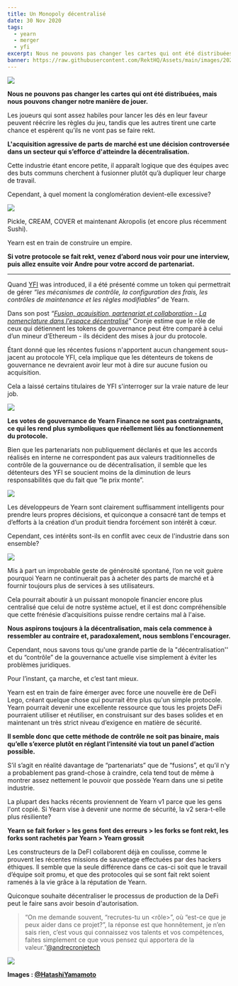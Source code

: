 ```yaml
---
title: Un Monopoly décentralisé
date: 30 Nov 2020
tags:
  - yearn
  - merger
  - yfi
excerpt: Nous ne pouvons pas changer les cartes qui ont été distribuées, mais nous pouvons changer notre manière de jouer. Les joueurs qui sont assez habiles pour lancer les dés en leur faveur peuvent réécrire les règles du jeu, tandis que les autres tirent une carte chance et espèrent qu’ils ne vont pas se faire rekt.
banner: https://raw.githubusercontent.com/RektHQ/Assets/main/images/2020/11/header-1.jpg
---
```


![](https://raw.githubusercontent.com/RektHQ/Assets/main/images/2020/11/header-1.jpg)

**Nous ne pouvons pas changer les cartes qui ont été distribuées, mais nous pouvons changer notre manière de jouer.**

Les joueurs qui sont assez habiles pour lancer les dés en leur faveur peuvent réécrire les règles du jeu, tandis que les autres tirent une carte chance et espèrent qu’ils ne vont pas se faire rekt.

**L'acquisition agressive de parts de marché est une décision controversée dans un secteur qui s’efforce d'atteindre la décentralisation.**

Cette industrie étant encore petite, il apparaît logique que des équipes avec des buts communs cherchent à fusionner plutôt qu’à dupliquer leur charge de travail.

Cependant, à quel moment la conglomération devient-elle excessive?

![](https://lh6.googleusercontent.com/ZUOulNiXEuI-pKGsUCBU0FVFzDXPcEvYSRUzgQ_51cQZO8AfyqqyKjECwSqGtQyeUBBQHqna07mqaBOprODmtP6EneCODrcqecFzgounlUpBI2apdk2OmXUedsLBOK88NsH0_QcG)

Pickle, CREAM, COVER et maintenant Akropolis (et encore plus récemment Sushi).

Yearn est en train de construire un empire.

**Si votre protocole se fait rekt, venez d’abord nous voir pour une interview, puis allez ensuite voir Andre pour votre accord de partenariat.**

---

Quand [YFI](https://medium.com/iearn/yfi-df84573db81) was introduced, il a été présenté comme un token qui permettrait de gérer *“les mécanismes de contrôle, la configuration des frais, les contrôles de maintenance et les règles modifiables”* de Yearn.

Dans son post _“[Fusion, acquisition, partenariat et collaboration - La nomenclature dans l'espace décentralisé](https://andrecronje.medium.com/merger-acquisition-partnership-collaboration-nomenclature-in-the-decentralized-space-ca24370d6f27)_” Cronje estime que le rôle de ceux qui détiennent les tokens de gouvernance peut être comparé à celui d’un mineur d’Ethereum - ils décident des mises à jour du protocole.
 
Étant donné que les récentes fusions n'apportent aucun changement sous-jacent au protocole YFI, cela implique que les détenteurs de tokens de gouvernance ne devraient avoir leur mot à dire sur aucune fusion ou acquisition.

Cela a laissé certains titulaires de YFI s'interroger sur la vraie nature de leur job.

![](https://lh5.googleusercontent.com/vSoh2WFFkPYvryg7g_GEfLg8W5bYSpXdIpCqRPzbzWcicbpW_szsw-_CUFwK8cxhtrxVm-8hG3fRICK3ZNTJnP-2hoHim9pfl6sMqGjGqA6kMCGJ1PdFA911iqUncVjtN1Znbi0Q)

**Les votes de gouvernance de Yearn Finance ne sont pas contraignants, ce qui les rend plus symboliques que réellement liés au fonctionnement du protocole.**

Bien que les partenariats non publiquement déclarés et que les accords réalisés en interne ne correspondent pas aux valeurs traditionnelles de contrôle de la gouvernance ou de décentralisation, il semble que les détenteurs des YFI se soucient moins de la diminution de leurs responsabilités que du fait que “le prix monte”.

![](https://lh6.googleusercontent.com/9l8edyDa4dWPzASRV8bQrhQdYBtYLMZ9em7URBPzWqGnMrCwq8cyz60aYa_gnPqlh5R45TKNMAUFZL8xLxsbePUTA9wO9JupFXV0qdNAUqCjOz5-5pMsx68gz-GNq0U6QIpqIZsw)

Les développeurs de Yearn sont clairement suffisamment intelligents pour prendre leurs propres décisions, et quiconque a consacré tant de temps et d’efforts à la création d’un produit tiendra forcément son intérêt à cœur.

Cependant, ces intérêts sont-ils en conflit avec ceux de l'industrie dans son ensemble?

![](https://lh4.googleusercontent.com/nWBmS7tnCZp5Gf1wnHBpMPs3L74BsZdWvv8VqQkBHUbmMe0PGTFirdfCdPKCa5TMwtL1SrkMlXMgywkCzaCmPBi3IX-SLDSP-rDLtg8RrLC2WgCNDBqCpyXsTVvEzuQbT1mvXTxr)

Mis à part un improbable geste de générosité spontané, l’on ne voit guère pourquoi Yearn ne continuerait pas à acheter des parts de marché et à fournir toujours plus de services à ses utilisateurs.

Cela pourrait aboutir à un puissant monopole financier encore plus centralisé que celui de notre système actuel, et il est donc compréhensible que cette frénésie d’acquisitions puisse rendre certains mal à l'aise.

**Nous aspirons toujours à la décentralisation, mais cela commence à ressembler au contraire et, paradoxalement, nous semblons l'encourager.**

Cependant, nous savons tous qu'une grande partie de la "décentralisation'' et du “contrôle”  de la gouvernance actuelle vise simplement à éviter les problèmes juridiques.

Pour l’instant, ça marche, et c’est tant mieux.

Yearn est en train de faire émerger avec force une nouvelle ère de DeFi Lego, créant quelque chose qui pourrait être plus qu'un simple protocole. Yearn pourrait devenir une excellente ressource que tous les projets DeFi pourraient utiliser et réutiliser, en construisant sur des bases solides et en maintenant un très strict niveau d’exigence en matière de sécurité.

**Il semble donc que cette méthode de contrôle ne soit pas binaire, mais qu’elle s’exerce plutôt en réglant l’intensité via tout un panel d’action possible.**

S’il s’agit en réalité davantage de “partenariats” que de “fusions”, et qu’il n'y a probablement pas grand-chose à craindre, cela tend tout de même à montrer assez nettement le pouvoir que possède Yearn dans une si petite industrie.

La plupart des hacks récents proviennent de Yearn v1 parce que les gens l'ont copié. Si Yearn vise à devenir une norme de sécurité, la v2 sera-t-elle plus résiliente?

**Yearn se fait forker > les gens font des erreurs > les forks se font rekt, les forks sont rachetés par Yearn > Yearn grossit**

Les constructeurs de la DeFI collaborent déjà en coulisse, comme le prouvent les récentes missions de sauvetage effectuées par des hackers éthiques. Il semble que la seule différence dans ce cas-ci soit que le travail d’équipe soit promu, et que des protocoles qui se sont fait rekt soient ramenés à la vie grâce à la réputation de Yearn. 

Quiconque souhaite décentraliser le processus de production de la DeFi peut le faire sans avoir besoin d'autorisation.

> “On me demande souvent, “recrutes-tu un <rôle>”, où “est-ce que je peux aider dans ce projet?”, la réponse est que honnêtement, je n’en sais rien, c’est vous qui connaissez vos talents et vos compétences, faites simplement ce que vous pensez qui apportera de la valeur.”[@andrecronjetech](https://twitter.com/AndreCronjeTech/status/1333416313734225922?s=20)

![](https://lh4.googleusercontent.com/i8jfGCFWuBT_yvP7GxMSK-azmFu709i6qfUQEZsSc-tilv79BUcLlMhzar6swKV3B0ovVdPiqxBA1G5Ezd1ONojo4of3qVNjMBMzcFNqLlSp0uO72EEo2JPXBq8o0fJyQdvWEX4D)

**Images : [@HatashiYamamoto](https://twitter.com/HatashiYamatomo)**
